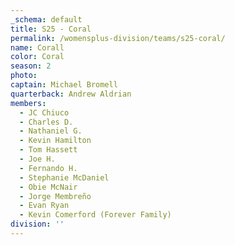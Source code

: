 ```yaml
---
_schema: default
title: S25 - Coral
permalink: /womensplus-division/teams/s25-coral/
name: Corall
color: Coral
season: 2
photo:
captain: Michael Bromell
quarterback: Andrew Aldrian
members:
  - JC Chiuco
  - Charles D.
  - Nathaniel G.
  - Kevin Hamilton
  - Tom Hassett
  - Joe H.
  - Fernando H.
  - Stephanie McDaniel
  - Obie McNair
  - Jorge Membreño
  - Evan Ryan
  - Kevin Comerford (Forever Family)
division: ''
---
```


